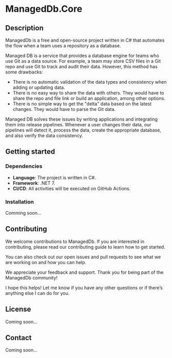 # ManagedDb.Core

## Description

ManagedDb is a free and open-source project written in C# that automates the flow when a team uses a repository as a database. 

Managed DB is a service that provides a database engine for teams who use Git as a data source. For example, a team may store CSV files in a Git repo and use Git to track and audit their data. However, this method has some drawbacks:

* There is no automatic validation of the data types and consistency when adding or updating data.
* There is no easy way to share the data with others. They would have to share the repo and file link or build an application, among other options.
* There is no simple way to get the "delta" data based on the latest changes. They would have to parse the Git data.

Managed DB solves these issues by writing applications and integrating them into release pipelines. Whenever a user changes their data, our pipelines will detect it, process the data, create the appropriate database, and also verify the data consistency.

## Getting started

### Dependencies

* **Language**: The project is written in C#.
* **Framework**: .NET 7.
* **CI/CD**: All activities will be executed on GitHub Actions.


### Installation

Comming soon...

## Contributing

We welcome contributions to ManagedDb. If you are interested in contributing, please read our contributing guide to learn how to get started.

You can also check out our open issues and pull requests to see what we are working on and how you can help.

We appreciate your feedback and support. Thank you for being part of the ManagedDb community!


I hope this helps! Let me know if you have any other questions or if there’s anything else I can do for you.

## License

Coming soon...

## Contact

Coming soon...